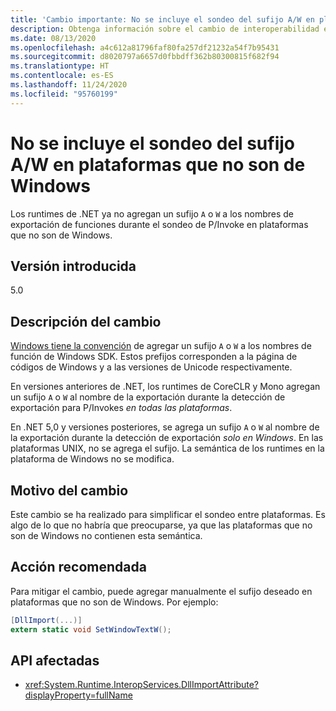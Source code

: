 ```yaml
---
title: 'Cambio importante: No se incluye el sondeo del sufijo A/W en plataformas que no son de Windows'
description: Obtenga información sobre el cambio de interoperabilidad en .NET 5.0, donde los sufijos ya no se agregan a los nombres de exportación de función durante el sondeo de P/Invoke en plataformas que no son de Windows.
ms.date: 08/13/2020
ms.openlocfilehash: a4c612a81796faf80fa257df21232a54f7b95431
ms.sourcegitcommit: d8020797a6657d0fbbdff362b80300815f682f94
ms.translationtype: HT
ms.contentlocale: es-ES
ms.lasthandoff: 11/24/2020
ms.locfileid: "95760199"
---
```

# <a name="no-aw-suffix-probing-on-non-windows-platforms"></a>No se incluye el sondeo del sufijo A/W en plataformas que no son de Windows

Los runtimes de .NET ya no agregan un sufijo `A` o `W` a los nombres de exportación de funciones durante el sondeo de P/Invoke en plataformas que no son de Windows.

## <a name="version-introduced"></a>Versión introducida

5.0

## <a name="change-description"></a>Descripción del cambio

[Windows tiene la convención](/windows/win32/intl/conventions-for-function-prototypes) de agregar un sufijo `A` o `W` a los nombres de función de Windows SDK. Estos prefijos corresponden a la página de códigos de Windows y a las versiones de Unicode respectivamente.

En versiones anteriores de .NET, los runtimes de CoreCLR y Mono agregan un sufijo `A` o `W` al nombre de la exportación durante la detección de exportación para P/Invokes *en todas las plataformas*.

En .NET 5,0 y versiones posteriores, se agrega un sufijo `A` o `W` al nombre de la exportación durante la detección de exportación *solo en Windows*. En las plataformas UNIX, no se agrega el sufijo. La semántica de los runtimes en la plataforma de Windows no se modifica.

## <a name="reason-for-change"></a>Motivo del cambio

Este cambio se ha realizado para simplificar el sondeo entre plataformas. Es algo de lo que no habría que preocuparse, ya que las plataformas que no son de Windows no contienen esta semántica.

## <a name="recommended-action"></a>Acción recomendada

Para mitigar el cambio, puede agregar manualmente el sufijo deseado en plataformas que no son de Windows. Por ejemplo:

```csharp
[DllImport(...)]
extern static void SetWindowTextW();
```

## <a name="affected-apis"></a>API afectadas

- <xref:System.Runtime.InteropServices.DllImportAttribute?displayProperty=fullName>

<!--

### Affected APIs

- `T:System.Runtime.InteropServices.DllImportAttribute`

### Category

Interop

-->
